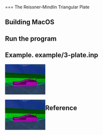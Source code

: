 
=== The Reissner-Mindlin Triangular Plate

## Building MacOS

## Run the program

## Example. example/3-plate.inp
![my image](example/3-plate.jpg#left)

<img style="float: left;" src="example/3-plate.jpg">

## Reference
